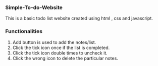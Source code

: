 ### Simple-To-do-Website
This is a basic todo list website created using html , css and javascript.
### Functionalities
1) Add button is used to add the notes/list.
2) Click the tick icon once if the list is completed.
3) Click the tick icon double times to uncheck it.
4) Click the wrong icon to delete the particular notes.
